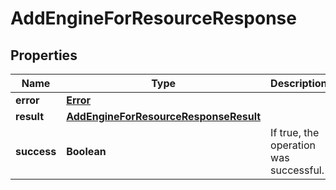 

# AddEngineForResourceResponse

## Properties

Name | Type | Description | Notes
------------ | ------------- | ------------- | -------------
**error** | [**Error**](Error.md) |  |  [optional]
**result** | [**AddEngineForResourceResponseResult**](AddEngineForResourceResponseResult.md) |  |  [optional]
**success** | **Boolean** | If true, the operation was successful. |  [optional]



